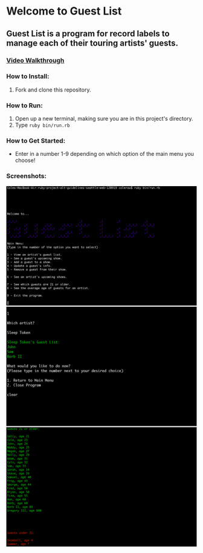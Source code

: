 # Welcome to Guest List 

## Guest List is a program for record labels to manage each of their touring artists' guests.

### [Video Walkthrough](https://www.youtube.com/watch?v=P47zzHsZQMY) 
### How to Install: 
1. Fork and clone this repository. 
### How to Run: 
1. Open up a new terminal, making sure you are in this project's directory. 
2. Type `ruby bin/run.rb`
### How to Get Started: 
- Enter in a number 1-9 depending on which option of the main menu you choose!
### Screenshots: 
!["Main Menu"](screenshots/bigger_main_menu.png)
!["Guest list for artist Sleep Token"](screenshots/guest_list_sleep_token.png)
!["All guests 21 or older; all guests younger than 21"](screenshots/21_under_over.png)

